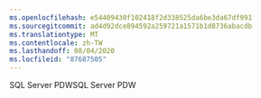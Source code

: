 ```yaml
---
ms.openlocfilehash: e54409430f102418f2d338525da6be3da67df991
ms.sourcegitcommit: ad4d92dce894592a259721a1571b1d8736abacdb
ms.translationtype: MT
ms.contentlocale: zh-TW
ms.lasthandoff: 08/04/2020
ms.locfileid: "87687505"
---
```

<span data-ttu-id="fc2db-101">SQL Server PDW</span><span class="sxs-lookup"><span data-stu-id="fc2db-101">SQL Server PDW</span></span>
